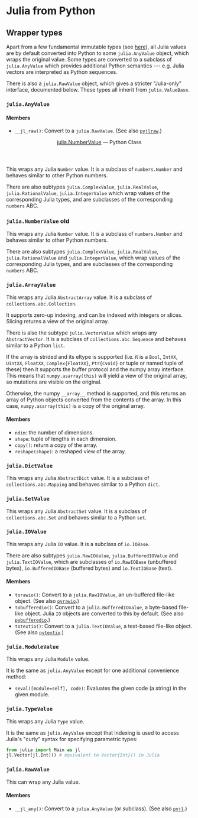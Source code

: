 # Julia from Python

## Wrapper types

Apart from a few fundamental immutable types (see [here](../conversion/#Julia-to-Python)), all Julia values are by default converted into Python to some `julia.AnyValue` object, which wraps the original value. Some types are converted to a subclass of `julia.AnyValue` which provides additional Python semantics --- e.g. Julia vectors are interpreted as Python sequences.

There is also a `julia.RawValue` object, which gives a stricter "Julia-only" interface, documented below. These types all inherit from `julia.ValueBase`.

### `julia.AnyValue`

#### Members
- `__jl_raw()`: Convert to a `julia.RawValue`. (See also [`pyjlraw`](@ref).)

<article class="docstring">
    <header>
        <a class="docstring-binding" id="julia.NumberValue" href="#julia.NumberValue">julia.NumberValue</a>
        —
        <span class="docstring-category">Python Class</span>
    </header>
    <section>
        <p>This wraps any Julia <code>Number</code> value. It is a subclass of <code>numbers.Number</code> and behaves similar to other Python numbers.</p>
        <p>There are also subtypes <code>julia.ComplexValue</code>, <code>julia.RealValue</code>, <code>julia.RationalValue</code>, <code>julia.IntegerValue</code> which wrap values of the corresponding Julia types, and are subclasses of the corresponding <code>numbers</code> ABC.</p>
    </section>
</article>

### `julia.NumberValue` old

This wraps any Julia `Number` value. It is a subclass of `numbers.Number` and behaves similar to other Python numbers.

There are also subtypes `julia.ComplexValue`, `julia.RealValue`, `julia.RationalValue` and `julia.IntegerValue`, which wrap values of the corresponding Julia types, and are subclasses of the corresponding `numbers` ABC.

### `julia.ArrayValue`

This wraps any Julia `AbstractArray` value. It is a subclass of `collections.abc.Collection`.

It supports zero-up indexing, and can be indexed with integers or slices. Slicing returns a view of the original array.

There is also the subtype `julia.VectorValue` which wraps any `AbstractVector`. It is a subclass of `collections.abc.Sequence` and behaves similar to a Python `list`.

If the array is strided and its eltype is supported (i.e. it is a `Bool`, `IntXX`, `UIntXX`, `FloatXX`, `Complex{FloatXX}`, `Ptr{Cvoid}` or tuple or named tuple of these) then it supports the buffer protocol and the numpy array interface. This means that `numpy.asarray(this)` will yield a view of the original array, so mutations are visible on the original.

Otherwise, the numpy `__array__` method is supported, and this returns an array of Python objects converted from the contents of the array. In this case, `numpy.asarray(this)` is a copy of the original array.

#### Members
- `ndim`: the number of dimensions.
- `shape`: tuple of lengths in each dimension.
- `copy()`: return a copy of the array.
- `reshape(shape)`: a reshaped view of the array.

### `julia.DictValue`

This wraps any Julia `AbstractDict` value. It is a subclass of `collections.abc.Mapping` and behaves similar to a Python `dict`.

### `julia.SetValue`

This wraps any Julia `AbstractSet` value. It is a subclass of `collections.abc.Set` and behaves similar to a Python `set`.

### `julia.IOValue`

This wraps any Julia `IO` value. It is a subclass of `io.IOBase`.

There are also subtypes `julia.RawIOValue`, `julia.BufferedIOValue` and `julia.TextIOValue`, which are subclasses of `io.RawIOBase` (unbuffered bytes), `io.BufferedIOBase` (buffered bytes) and `io.TextIOBase` (text).

#### Members
- `torawio()`: Convert to a `julia.RawIOValue`, an un-buffered file-like object. (See also [`pyrawio`](@ref).)
- `tobufferedio()`: Convert to a `julia.BufferedIOValue`, a byte-based file-like object. Julia `IO` objects are converted to this by default. (See also [`pybufferedio`](@ref).)
- `totextio()`: Convert to a `julia.TextIOValue`, a text-based file-like object. (See also [`pytextio`](@ref).)

### `julia.ModuleValue`

This wraps any Julia `Module` value.

It is the same as `julia.AnyValue` except for one additional convenience method:

- `seval([module=self], code)`: Evaluates the given code (a string) in the given module.

### `julia.TypeValue`

This wraps any Julia `Type` value.

It is the same as `julia.AnyValue` except that indexing is used to access Julia's "curly" syntax for specifying parametric types:

```python
from julia import Main as jl
jl.Vector[jl.Int]() # equivalent to Vector{Int}() in Julia
```

### `julia.RawValue`

This can wrap any Julia value.

#### Members
- `__jl_any()`: Convert to a `julia.AnyValue` (or subclass). (See also [`pyjl`](@ref).)
